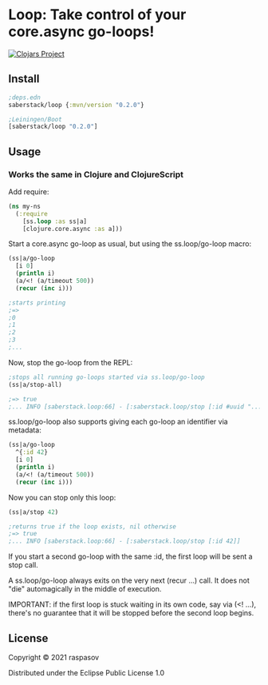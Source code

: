 # Loop: Take control of your core.async go-loops!

[![Clojars Project](https://img.shields.io/clojars/v/saberstack/loop.svg)](https://clojars.org/saberstack/loop)

## Install

```clojure
;deps.edn
saberstack/loop {:mvn/version "0.2.0"}

;Leiningen/Boot
[saberstack/loop "0.2.0"]
```

## Usage

### Works the same in Clojure and ClojureScript

Add require:

```clojure
(ns my-ns
  (:require
    [ss.loop :as ss|a]
    [clojure.core.async :as a]))
```

Start a core.async go-loop as usual, but using the ss.loop/go-loop macro:

```clojure
(ss|a/go-loop
  [i 0]
  (println i)
  (a/<! (a/timeout 500))
  (recur (inc i)))

;starts printing
;=>
;0
;1
;2
;3
;...
```

Now, stop the go-loop from the REPL:

```clojure
;stops all running go-loops started via ss.loop/go-loop
(ss|a/stop-all)

;=> true
;... INFO [saberstack.loop:66] - [:saberstack.loop/stop [:id #uuid "..."]]
```

ss.loop/go-loop also supports giving each go-loop an identifier via metadata:

```clojure
(ss|a/go-loop
  ^{:id 42}
  [i 0]
  (println i)
  (a/<! (a/timeout 500))
  (recur (inc i)))
```

Now you can stop only this loop:

```clojure
(ss|a/stop 42)

;returns true if the loop exists, nil otherwise
;=> true
;... INFO [saberstack.loop:66] - [:saberstack.loop/stop [:id 42]]
```

If you start a second go-loop with the same :id, the first loop will be sent a stop call.

A ss.loop/go-loop always exits on the very next (recur ...) call. It does not "die" automagically in the middle of
execution.

IMPORTANT: if the first loop is stuck waiting in its own code, say via (<! ...), there's no guarantee that it will be
stopped before the second loop begins.

## License

Copyright © 2021 raspasov

Distributed under the Eclipse Public License 1.0
